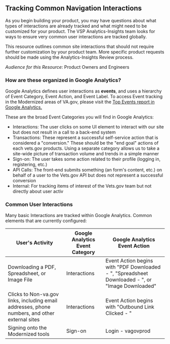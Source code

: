 ## Tracking Common Navigation Interactions
As you begin building your product, you may have questions about what types of interactions are already tracked and what might need to be customized for your product. The VSP Analytics-Insights team looks for ways to ensure very common user interactions are tracked globally. 

This resource outlines common site interactions that should not require further customization by your product team. More specific product requests should be made using the Analytics-Insights Review process.

_Audience for this Resource_: Product Owners and Engineers

### How are these organized in Google Analytics?
Google Analytics defines user interactions as **events**, and uses a hierarchy of Event Category, Event Action, and Event Label. To access Event tracking in the Modernized areas of VA.gov, please visit the [Top Events report in Google Analytics.](https://analytics.google.com/analytics/web/#/report/content-event-events/a50123418w177519031p184624291/_u.dateOption=last30days/)

These are the broad Event Categories you will find in Google Analytics:

- Interactions: The user clicks on some UI element to interact with our site but does not result in a call to a back-end system
- Transactions: These represent a successful self-service action that is considered a "conversion." These should be the "end goal" actions of each vets.gov products. Using a separate category allows us to take a site-wide picture of transaction volume and trends in a simple manner
- Sign-on: The user takes some action related to their profile (logging in, registering, etc.)
- API Calls: The front-end submits something (an form's content, etc.) on behalf of a user to the Vets.gov API but does not represent a successful conversion
- Internal: For tracking items of interest of the Vets.gov team but not directly about user activ

### Common User Interactions
Many basic Interactions are tracked within Google Analytics. Common elements that are currently configured: 

| User's Activity | Google Analytics Event Category | Google Analytics Event Action |
| --- | --- | --- |
| Downloading a PDF, Spreadsheet, or Image File | Interactions | Event Action begins with "PDF Downloaded - ", "Spreadsheet Downloaded - ", or "Image Downloaded" | 
| Clicks to Non-va.gov links, including email addresses, phone numbers, and other external sites | Interactions | Event Action begins with "Outbound Link Clicked - " |
| Signing onto the Modernized tools | Sign-on | Login - vagovprod | 

